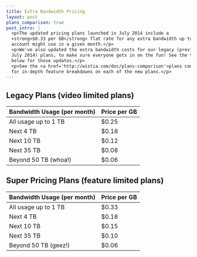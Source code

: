 ```yaml
---
title: Extra Bandwidth Pricing
layout: post
plans_comparison: true
post_intro: |
  <p>The updated pricing plans launched in July 2014 include a 
  <strong>$0.33 per GB</strong> flat rate for any extra bandwidth up to 1TB your
  account might use in a given month.</p>
  <p>We've also updated the extra bandwidth costs for our legacy (previous to
  July 2014) plans, to make sure everyone gets in on the fun! See the table
  below for those updates.</p>
  <p>See the <a href='http://wistia.com/doc/plans-comparison'>plans comparison</a>
  for in-depth feature breakdowns on each of the new plans.</p>
---
```


## Legacy Plans (video limited plans)

Bandwidth Usage (per month)   | Price per GB
------------------------------|-----------
All usage up to 1 TB          | $0.25
Next 4 TB                     | $0.18
Next 10 TB                    | $0.12
Next 35 TB                    | $0.08
Beyond 50 TB (whoa!)          | $0.06

## Super Pricing Plans (feature limited plans)

Bandwidth Usage (per month)   | Price per GB
------------------------------|-------------
All usage up to 1 TB          | $0.33
Next 4 TB                     | $0.18
Next 10 TB                    | $0.15
Next 35 TB                    | $0.10
Beyond 50 TB (geez!)          | $0.06
